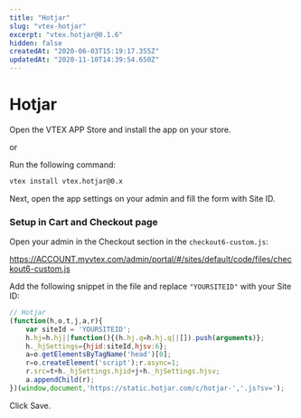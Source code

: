 ```yaml
---
title: "Hotjar"
slug: "vtex-hotjar"
excerpt: "vtex.hotjar@0.1.6"
hidden: false
createdAt: "2020-06-03T15:19:17.355Z"
updatedAt: "2020-11-10T14:39:54.650Z"
---
```

# Hotjar

Open the VTEX APP Store and install the app on your store.

or

Run the following command:

```sh
vtex install vtex.hotjar@0.x
```

Next, open the app settings on your admin and fill the form with Site ID.

### Setup in Cart and Checkout page

Open your admin in the Checkout section in the `checkout6-custom.js`:

https://ACCOUNT.myvtex.com/admin/portal/#/sites/default/code/files/checkout6-custom.js

Add the following snippet in the file and replace `"YOURSITEID"` with your Site ID:

```js
// Hotjar
(function(h,o,t,j,a,r){
    var siteId = 'YOURSITEID';
    h.hj=h.hj||function(){(h.hj.q=h.hj.q||[]).push(arguments)};
    h._hjSettings={hjid:siteId,hjsv:6};
    a=o.getElementsByTagName('head')[0];
    r=o.createElement('script');r.async=1;
    r.src=t+h._hjSettings.hjid+j+h._hjSettings.hjsv;
    a.appendChild(r);
})(window,document,'https://static.hotjar.com/c/hotjar-','.js?sv=');
```

Click Save.
